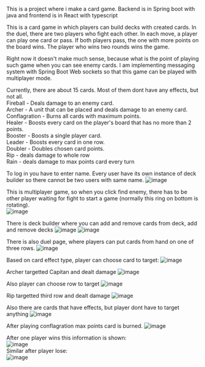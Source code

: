 This is a project where i make a card game. Backend is in Spring boot with java and frontend is in React with typescript

This is a card game in which players can build decks with created cards. In the duel, there are two players who fight each other. In each move, a player can play one card or pass. If both players pass, the one with more points on the board wins. The player who wins two rounds wins the game. <br>

Right now it doesn't make much sense, because what is the point of playing such game when you can see enemy cards. I am implementing messaging 
system with Spring Boot Web sockets so that this game can be played with multiplayer mode.

Currently, there are about 15 cards. Most of them dont have any effects, but not all. <br>
Fireball - Deals damage to an enemy card. <br>
Archer - A unit that can be placed and deals damage to an enemy card. <br>
Conflagration - Burns all cards with maximum points. <br>
Healer - Boosts every card on the player's board that has no more than 2 points. <br>
Booster - Boosts a single player card. <br>
Leader - Boosts every card in one row. <br>
Doubler - Doubles chosen card points. <br>
Rip - deals damage to whole row <br>
Rain - deals damage to max points card every turn <br>

To log in you have to enter name. Every user have its own instance of deck builder so there cannot be two users with same name.
![image](https://github.com/PiotrJagla/MyCardGame-MainProj/assets/76881722/b6a77471-4af0-4eed-ba58-181bf8404602)

This is multiplayer game, so when you click find enemy, there has to be other player waiting for fight to start a game (normally this ring on bottom is rotating).<br>
![image](https://github.com/PiotrJagla/MyCardGame-MainProj/assets/76881722/8be324bf-0f42-4e03-8533-e739ee734c1d)






There is deck builder where you can add and remove cards from deck, add and remove decks
![image](https://github.com/PiotrJagla/MyCardGame-MainProj/assets/76881722/22f248e0-6f04-4352-b968-d5e81ca16d69)
![image](https://github.com/PiotrJagla/MyCardGame-MainProj/assets/76881722/48e4ff12-c46f-4f3a-a547-95da6b5f17be)



There is also duel page, where players can put cards from hand on one of three rows. 
![image](https://github.com/PiotrJagla/MyCardGame-MainProj/assets/76881722/8da00777-52f2-43cb-aca6-f24d30738b17)




Based on card effect type, player can choose card to target:
![image](https://github.com/PiotrJagla/MyCardGame-MainProj/assets/76881722/be43a25e-bd82-463d-857a-30f0ccd2b4ab)


Archer targetted Capitan and dealt damage
![image](https://github.com/PiotrJagla/MyCardGame-MainProj/assets/76881722/908d7589-54d3-41d2-a950-5bcf6ba62ab0)



Also player can choose row to target
![image](https://github.com/PiotrJagla/MyCardGame-MainProj/assets/76881722/7fb245b1-1434-4447-ac59-6350acf50188)


Rip targetted third row and dealt damage
![image](https://github.com/PiotrJagla/MyCardGame-MainProj/assets/76881722/7bfdba38-9cc1-4844-afca-d484f1c63c0a)



Also there are cards that have effects, but player dont have to target anything
![image](https://github.com/PiotrJagla/MyCardGame-MainProj/assets/76881722/66f681a7-2f32-48c9-a2f9-37bcac274ede)

After playing conflagration max points card is burned.
![image](https://github.com/PiotrJagla/MyCardGame-MainProj/assets/76881722/fb67f3a9-4f92-4202-84d9-7612650233f3)


After one player wins this information is shown: <br>
![image](https://github.com/PiotrJagla/MyCardGame-MainProj/assets/76881722/44b19c30-31be-4605-a61d-e714832ee710)
<br>
Similar after player lose: <br>
![image](https://github.com/PiotrJagla/MyCardGame-MainProj/assets/76881722/ce12553b-fc92-4812-9fe9-b771982f24d5)








